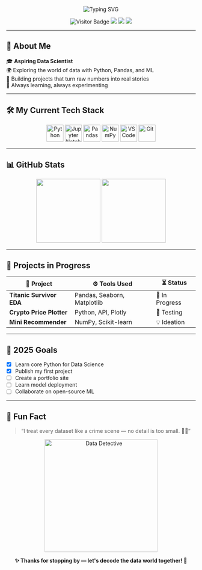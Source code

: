 <!-- Typing SVG Animated Header -->
<p align="center">
  <img src="https://readme-typing-svg.demolab.com?font=Fira+Code&weight=600&size=26&pause=1000&color=00F5D4&center=true&vCenter=true&width=600&lines=Hey+there!+I'm+a+Data+Science+Explorer!;Learning+1s+and+0s+One+Dataset+at+a+Time.;Welcome+to+My+Digital+Lab+%F0%9F%94%8E" alt="Typing SVG" />
</p>

<!-- Profile Visitor Counter & Badges -->
<p align="center">
  <img src="https://komarev.com/ghpvc/?username=YOUR_USERNAME&label=Profile+Views&color=00f5d4&style=flat-square" alt="Visitor Badge"/>
  <img src="https://img.shields.io/badge/Data%20Science-Learner-blue?style=flat-square&logo=python" />
  <img src="https://img.shields.io/badge/ML-Enthusiast-purple?style=flat-square&logo=scikit-learn" />
  <img src="https://img.shields.io/badge/Open%20to-Collaborate-%23ff69b4?style=flat-square&logo=github" />
</p>

---

## 🧠 About Me

🎓 **Aspiring Data Scientist**  
🌍 Exploring the world of data with Python, Pandas, and ML  
🚀 Building projects that turn raw numbers into real stories  
🎯 Always learning, always experimenting  

---

## 🛠️ My Current Tech Stack

<p align="center">
  <img src="https://cdn.jsdelivr.net/gh/devicons/devicon/icons/python/python-original.svg" width="45" title="Python" />
  <img src="https://cdn.jsdelivr.net/gh/devicons/devicon/icons/jupyter/jupyter-original.svg" width="45" title="Jupyter Notebook" />
  <img src="https://cdn.jsdelivr.net/gh/devicons/devicon/icons/pandas/pandas-original.svg" width="45" title="Pandas" />
  <img src="https://cdn.jsdelivr.net/gh/devicons/devicon/icons/numpy/numpy-original.svg" width="45" title="NumPy" />
  <img src="https://cdn.jsdelivr.net/gh/devicons/devicon/icons/vscode/vscode-original.svg" width="45" title="VS Code" />
  <img src="https://cdn.jsdelivr.net/gh/devicons/devicon/icons/git/git-original.svg" width="45" title="Git" />
</p>

---

## 📊 GitHub Stats

<p align="center">
  <img src="https://github-readme-stats.vercel.app/api?username=YOUR_USERNAME&show_icons=true&theme=radical&hide_border=true" height="170"/>
  <img src="https://github-readme-stats.vercel.app/api/top-langs/?username=YOUR_USERNAME&layout=compact&theme=radical&hide_border=true" height="170"/>
</p>

---

## 🔭 Projects in Progress

| 🚧 Project               | ⚙️ Tools Used             | ⏳ Status       |
|-------------------------|---------------------------|----------------|
| **Titanic Survivor EDA**| Pandas, Seaborn, Matplotlib| 🔄 In Progress |
| **Crypto Price Plotter**| Python, API, Plotly        | 🧪 Testing      |
| **Mini Recommender**    | NumPy, Scikit-learn        | 💡 Ideation     |

---

## 🎯 2025 Goals

- [x] Learn core Python for Data Science  
- [x] Publish my first project  
- [ ] Create a portfolio site  
- [ ] Learn model deployment  
- [ ] Collaborate on open-source ML  

---

## 🧩 Fun Fact

> “I treat every dataset like a crime scene — no detail is too small. 🕵️‍♂️”

<p align="center">
  <img src="https://media.giphy.com/media/26FPGF1vKxyFS8Mik/giphy.gif" width="300" alt="Data Detective" />
</p>

<p align="center"><b>✨ Thanks for stopping by — let's decode the data world together! 🚀</b></p>
